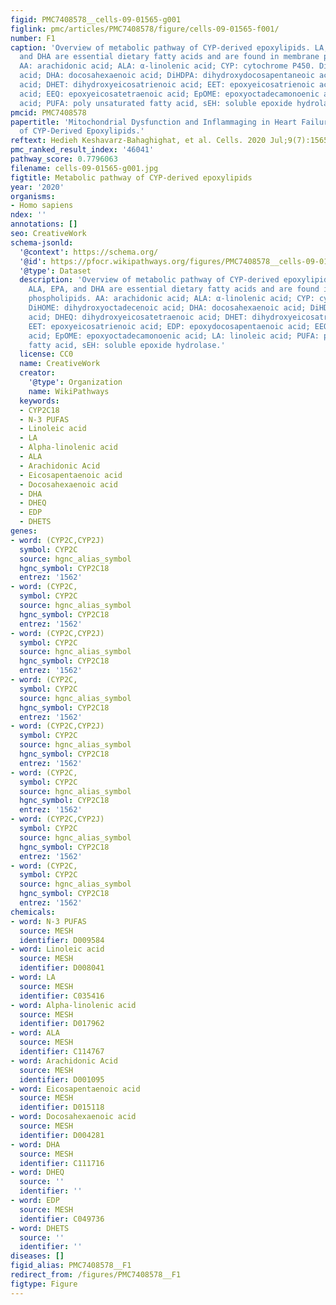 ```yaml
---
figid: PMC7408578__cells-09-01565-g001
figlink: pmc/articles/PMC7408578/figure/cells-09-01565-f001/
number: F1
caption: 'Overview of metabolic pathway of CYP-derived epoxylipids. LA, AA, ALA, EPA,
  and DHA are essential dietary fatty acids and are found in membrane phospholipids.
  AA: arachidonic acid; ALA: α-linolenic acid; CYP: cytochrome P450. DiHOME: dihydroxyoctadecenoic
  acid; DHA: docosahexaenoic acid; DiHDPA: dihydroxydocosapentaneoic acid; DHEQ: dihydroxyeicosatetraenoic
  acid; DHET: dihydroxyeicosatrienoic acid; EET: epoxyeicosatrienoic acid; EDP: epoxydocosapentaenoic
  acid; EEQ: epoxyeicosatetraenoic acid; EpOME: epoxyoctadecamonoenic acid; LA: linoleic
  acid; PUFA: poly unsaturated fatty acid, sEH: soluble epoxide hydrolase.'
pmcid: PMC7408578
papertitle: 'Mitochondrial Dysfunction and Inflammaging in Heart Failure: Novel Roles
  of CYP-Derived Epoxylipids.'
reftext: Hedieh Keshavarz-Bahaghighat, et al. Cells. 2020 Jul;9(7):1565.
pmc_ranked_result_index: '46041'
pathway_score: 0.7796063
filename: cells-09-01565-g001.jpg
figtitle: Metabolic pathway of CYP-derived epoxylipids
year: '2020'
organisms:
- Homo sapiens
ndex: ''
annotations: []
seo: CreativeWork
schema-jsonld:
  '@context': https://schema.org/
  '@id': https://pfocr.wikipathways.org/figures/PMC7408578__cells-09-01565-g001.html
  '@type': Dataset
  description: 'Overview of metabolic pathway of CYP-derived epoxylipids. LA, AA,
    ALA, EPA, and DHA are essential dietary fatty acids and are found in membrane
    phospholipids. AA: arachidonic acid; ALA: α-linolenic acid; CYP: cytochrome P450.
    DiHOME: dihydroxyoctadecenoic acid; DHA: docosahexaenoic acid; DiHDPA: dihydroxydocosapentaneoic
    acid; DHEQ: dihydroxyeicosatetraenoic acid; DHET: dihydroxyeicosatrienoic acid;
    EET: epoxyeicosatrienoic acid; EDP: epoxydocosapentaenoic acid; EEQ: epoxyeicosatetraenoic
    acid; EpOME: epoxyoctadecamonoenic acid; LA: linoleic acid; PUFA: poly unsaturated
    fatty acid, sEH: soluble epoxide hydrolase.'
  license: CC0
  name: CreativeWork
  creator:
    '@type': Organization
    name: WikiPathways
  keywords:
  - CYP2C18
  - N-3 PUFAS
  - Linoleic acid
  - LA
  - Alpha-linolenic acid
  - ALA
  - Arachidonic Acid
  - Eicosapentaenoic acid
  - Docosahexaenoic acid
  - DHA
  - DHEQ
  - EDP
  - DHETS
genes:
- word: (CYP2C,CYP2J)
  symbol: CYP2C
  source: hgnc_alias_symbol
  hgnc_symbol: CYP2C18
  entrez: '1562'
- word: (CYP2C,
  symbol: CYP2C
  source: hgnc_alias_symbol
  hgnc_symbol: CYP2C18
  entrez: '1562'
- word: (CYP2C,CYP2J)
  symbol: CYP2C
  source: hgnc_alias_symbol
  hgnc_symbol: CYP2C18
  entrez: '1562'
- word: (CYP2C,
  symbol: CYP2C
  source: hgnc_alias_symbol
  hgnc_symbol: CYP2C18
  entrez: '1562'
- word: (CYP2C,CYP2J)
  symbol: CYP2C
  source: hgnc_alias_symbol
  hgnc_symbol: CYP2C18
  entrez: '1562'
- word: (CYP2C,
  symbol: CYP2C
  source: hgnc_alias_symbol
  hgnc_symbol: CYP2C18
  entrez: '1562'
- word: (CYP2C,CYP2J)
  symbol: CYP2C
  source: hgnc_alias_symbol
  hgnc_symbol: CYP2C18
  entrez: '1562'
- word: (CYP2C,
  symbol: CYP2C
  source: hgnc_alias_symbol
  hgnc_symbol: CYP2C18
  entrez: '1562'
chemicals:
- word: N-3 PUFAS
  source: MESH
  identifier: D009584
- word: Linoleic acid
  source: MESH
  identifier: D008041
- word: LA
  source: MESH
  identifier: C035416
- word: Alpha-linolenic acid
  source: MESH
  identifier: D017962
- word: ALA
  source: MESH
  identifier: C114767
- word: Arachidonic Acid
  source: MESH
  identifier: D001095
- word: Eicosapentaenoic acid
  source: MESH
  identifier: D015118
- word: Docosahexaenoic acid
  source: MESH
  identifier: D004281
- word: DHA
  source: MESH
  identifier: C111716
- word: DHEQ
  source: ''
  identifier: ''
- word: EDP
  source: MESH
  identifier: C049736
- word: DHETS
  source: ''
  identifier: ''
diseases: []
figid_alias: PMC7408578__F1
redirect_from: /figures/PMC7408578__F1
figtype: Figure
---
```


